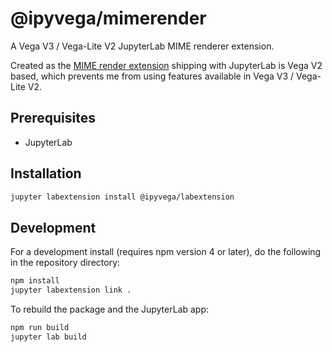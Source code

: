 # @ipyvega/mimerender

A Vega V3 / Vega-Lite V2 JupyterLab MIME renderer extension.

Created as the [MIME render extension](https://github.com/jupyterlab/jupyterlab/tree/master/packages/vega2-extension) shipping with JupyterLab is Vega V2 based, which prevents me from using features available in Vega V3 / Vega-Lite V2.


## Prerequisites

* JupyterLab

## Installation

```bash
jupyter labextension install @ipyvega/labextension
```

## Development

For a development install (requires npm version 4 or later), do the following in
the repository directory:

```bash
npm install
jupyter labextension link .
```

To rebuild the package and the JupyterLab app:

```bash
npm run build
jupyter lab build
```
